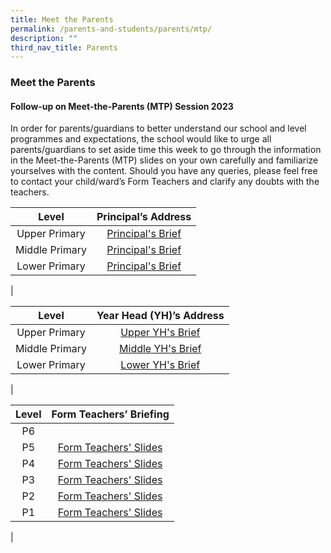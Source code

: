 ```yaml
---
title: Meet the Parents
permalink: /parents-and-students/parents/mtp/
description: ""
third_nav_title: Parents
---
```

### **Meet the Parents**
#### **Follow-up on Meet-the-Parents (MTP) Session 2023**
In order for parents/guardians to better understand our school and level programmes and expectations, the school would like to urge all parents/guardians to set aside time this week to go through the information in the Meet-the-Parents (MTP) slides on your own carefully and familiarize yourselves with the content. Should you have any queries, please feel free to contact your child/ward’s Form Teachers and clarify any doubts with the teachers.

| Level | Principal’s Address|
|:---:|:---:|
|Upper Primary | [Principal's Brief](https://drive.google.com/file/d/131aTPlDaAUrepZOfmfI_LvMJgrREaeMz/)|
|Middle Primary | [Principal's Brief](https://drive.google.com/file/d/1agQtaUQCoXtMWrRekvUCM2eIhrNv5AIN/)|
|Lower Primary | [Principal's Brief](https://drive.google.com/file/d/1Tnj2LbfIvLh4atuFDIPBJdAi_cHTzRG1/)|
|

| Level | Year Head (YH)’s Address|
|:---:|:---:|
|Upper Primary | [Upper YH's Brief](https://drive.google.com/file/d/1lOK8jueu3PCYT-H2LjOo1xmCAFAepSwB/)|
|Middle Primary | [Middle YH's Brief](https://drive.google.com/file/d/1l2Nv1dkBeSZXLE_vLeBReMGbTTAXDmUg/)|
|Lower Primary | [Lower YH's Brief](https://drive.google.com/file/d/1jtPx-Mdu3HADdC-RTv4z6gnvsjWODE_j/)|
|

|Level | Form Teachers’ Briefing|
|:---:|:---:|
|P6| | [Form Teachers' Slides](https://drive.google.com/file/d/1beDV6pRCEJqX6TypHjpjlU3sDGeGOgSH/) |
| P5 | [Form Teachers' Slides](https://drive.google.com/file/d/10fkERRE2DbCjUSYnLlU8om3ZnEdnB5Xs/) |
| P4 | [Form Teachers' Slides](https://drive.google.com/file/d/1hxsIQX2AWKLUWSOmlwRH2fIDPIW7RdWO/) |
| P3 | [Form Teachers' Slides](https://drive.google.com/file/d/1IoNUfJfyJWjlTNmwjRgViIC5aA7M_YnF/) |
| P2 | [Form Teachers' Slides](https://drive.google.com/file/d/1krHO9f0pJoBbJGDDieS5c2uzPQJt-XVj/) |
| P1 |  [Form Teachers' Slides](https://drive.google.com/file/d/1hXAdylBHHiXFemEBxJzOlC1nn6z7yJpb/v) |
|